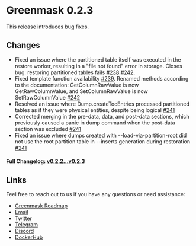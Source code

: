 # Greenmask 0.2.3

This release introduces bug fixes.

## Changes

* Fixed an issue where the partitioned table itself was executed in the restore worker, resulting in a "file not found"
  error in storage. Closes bug: restoring partitioned tables
  fails [#238](https://github.com/GreenmaskIO/greenmask/pull/238) [#242](https://github.com/GreenmaskIO/greenmask/pull/242).
* Fixed template function availability [#239](https://github.com/GreenmaskIO/greenmask/issues/239). Renamed methods
  according to the documentation: GetColumnRawValue is now GetRawColumnValue, and SetColumnRawValue is now
  SetRawColumnValue [#242](https://github.com/GreenmaskIO/greenmask/pull/242)
* Resolved an issue where Dump.createTocEntries processed partitioned tables as if they were physical entities, despite
  being logical [#241](https://github.com/GreenmaskIO/greenmask/pull/241)
* Corrected merging in the pre-data, data, and post-data sections, which previously caused a panic in dump command when
  the post-data section was excluded [#241](https://github.com/GreenmaskIO/greenmask/pull/241)
* Fixed an issue where dumps created with --load-via-partition-root did not use the root partition table in --inserts
  generation during restoration [#241](https://github.com/GreenmaskIO/greenmask/pull/241)

#### Full Changelog: [v0.2.2...v0.2.3](https://github.com/GreenmaskIO/greenmask/compare/v0.2.2...v0.2.3)

## Links

Feel free to reach out to us if you have any questions or need assistance:

* [Greenmask Roadmap](https://github.com/orgs/GreenmaskIO/projects/6)
* [Email](mailto:support@greenmask.io)
* [Twitter](https://twitter.com/GreenmaskIO)
* [Telegram](https://t.me/greenmask_community)
* [Discord](https://discord.gg/tAJegUKSTB)
* [DockerHub](https://hub.docker.com/r/greenmask/greenmask)

